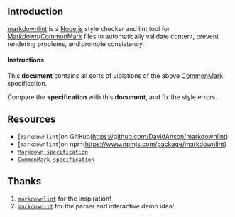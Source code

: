 ## Introduction

[markdownlint](https://github.com/markdownlint/markdownlint) is a [Node.js](https://nodejs.org/) style checker and lint tool for [Markdown](https://en.wikipedia.org/wiki/Markdown)/[CommonMark](https://commonmark.org/) files to automatically validate content, prevent rendering problems, and promote consistency.

#### Instructions

This **document** contains all sorts of violations of the above [CommonMark](https://commonmark.org/) specification.

Compare the **specification** with this **document**, and fix the style errors. 

## Resources
* [`markdownlint`]on GitHub(https://github.com/DavidAnson/markdownlint)
* [`markdownlint`]on npm(https://www.npmjs.com/package/markdownlint)
* [`Markdown specification`](https://daringfireball.net/projects/markdown/)
* [`CommonMark specification`](https://commonmark.org/)

Thanks
---
1. [`markdownlint`](https://github.com/markdownlint/markdownlint) for the inspiration!
2. [`markdown-it`](https://github.com/markdown-it/markdown-it) for the parser and interactive demo idea!
